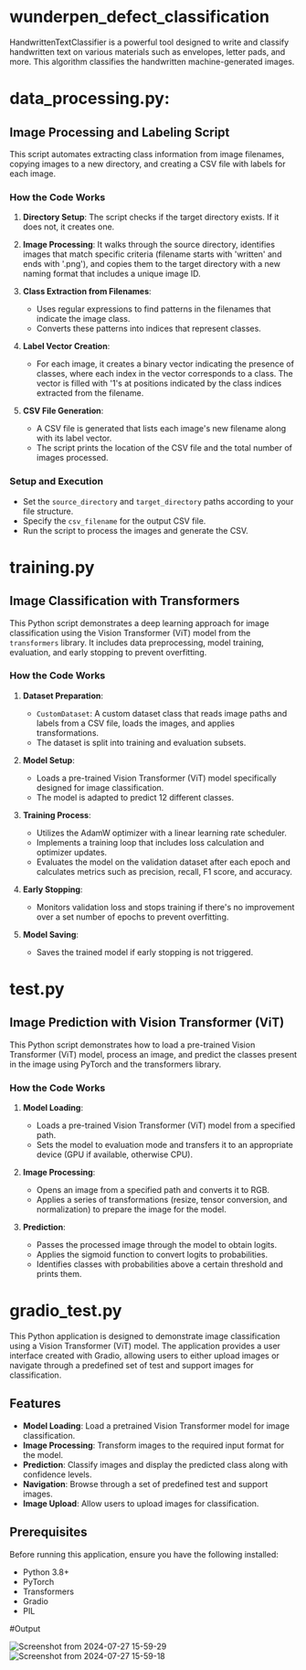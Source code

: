 # wunderpen_defect_classification
HandwrittenTextClassifier is a powerful tool designed to write and classify handwritten text on various materials such as envelopes, letter pads, and more. This algorithm classifies the handwritten machine-generated images. 

# data_processing.py:

## Image Processing and Labeling Script

This script automates extracting class information from image filenames, copying images to a new directory, and creating a CSV file with labels for each image.

### How the Code Works

1. **Directory Setup**: The script checks if the target directory exists. If it does not, it creates one.

2. **Image Processing**: It walks through the source directory, identifies images that match specific criteria (filename starts with 'written' and ends with '.png'), and copies them to the target directory with a new naming format that includes a unique image ID.

3. **Class Extraction from Filenames**:
   - Uses regular expressions to find patterns in the filenames that indicate the image class.
   - Converts these patterns into indices that represent classes.

4. **Label Vector Creation**:
   - For each image, it creates a binary vector indicating the presence of classes, where each index in the vector corresponds to a class. The vector is filled with '1's at positions indicated by the class indices extracted from the filename.

5. **CSV File Generation**:
   - A CSV file is generated that lists each image's new filename along with its label vector.
   - The script prints the location of the CSV file and the total number of images processed.

### Setup and Execution

- Set the `source_directory` and `target_directory` paths according to your file structure.
- Specify the `csv_filename` for the output CSV file.
- Run the script to process the images and generate the CSV.

# training.py
## Image Classification with Transformers

This Python script demonstrates a deep learning approach for image classification using the Vision Transformer (ViT) model from the `transformers` library. It includes data preprocessing, model training, evaluation, and early stopping to prevent overfitting.

### How the Code Works

1. **Dataset Preparation**:
   - `CustomDataset`: A custom dataset class that reads image paths and labels from a CSV file, loads the images, and applies transformations.
   - The dataset is split into training and evaluation subsets.

2. **Model Setup**:
   - Loads a pre-trained Vision Transformer (ViT) model specifically designed for image classification.
   - The model is adapted to predict 12 different classes.

3. **Training Process**:
   - Utilizes the AdamW optimizer with a linear learning rate scheduler.
   - Implements a training loop that includes loss calculation and optimizer updates.
   - Evaluates the model on the validation dataset after each epoch and calculates metrics such as precision, recall, F1 score, and accuracy.

4. **Early Stopping**:
   - Monitors validation loss and stops training if there's no improvement over a set number of epochs to prevent overfitting.

5. **Model Saving**:
   - Saves the trained model if early stopping is not triggered.

# test.py 

## Image Prediction with Vision Transformer (ViT)

This Python script demonstrates how to load a pre-trained Vision Transformer (ViT) model, process an image, and predict the classes present in the image using PyTorch and the transformers library.

### How the Code Works

1. **Model Loading**:
   - Loads a pre-trained Vision Transformer (ViT) model from a specified path.
   - Sets the model to evaluation mode and transfers it to an appropriate device (GPU if available, otherwise CPU).

2. **Image Processing**:
   - Opens an image from a specified path and converts it to RGB.
   - Applies a series of transformations (resize, tensor conversion, and normalization) to prepare the image for the model.

3. **Prediction**:
   - Passes the processed image through the model to obtain logits.
   - Applies the sigmoid function to convert logits to probabilities.
   - Identifies classes with probabilities above a certain threshold and prints them.



# gradio_test.py

This Python application is designed to demonstrate image classification using a Vision Transformer (ViT) model. The application provides a user interface created with Gradio, allowing users to either upload images or navigate through a predefined set of test and support images for classification.

## Features

- **Model Loading**: Load a pretrained Vision Transformer model for image classification.
- **Image Processing**: Transform images to the required input format for the model.
- **Prediction**: Classify images and display the predicted class along with confidence levels.
- **Navigation**: Browse through a set of predefined test and support images.
- **Image Upload**: Allow users to upload images for classification.

## Prerequisites

Before running this application, ensure you have the following installed:
- Python 3.8+
- PyTorch
- Transformers
- Gradio
- PIL


#Output

![Screenshot from 2024-07-27 15-59-29](https://github.com/user-attachments/assets/c244fb5b-a6dd-4b87-b759-a95c2b165bda)
![Screenshot from 2024-07-27 15-59-18](https://github.com/user-attachments/assets/f050e12d-bee8-44ea-9caa-30df99368431)


